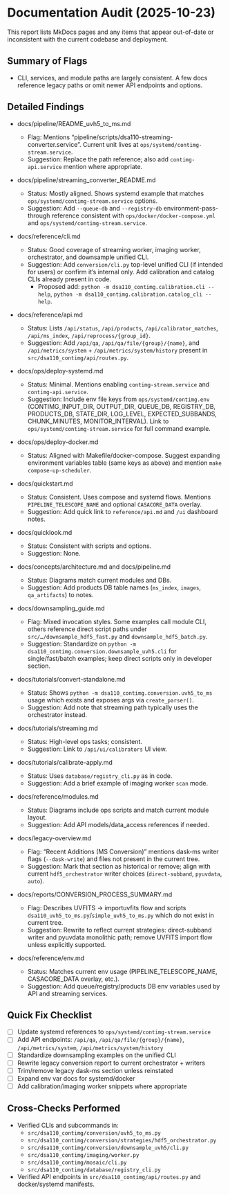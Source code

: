 # Documentation Audit (2025-10-23)

This report lists MkDocs pages and any items that appear out-of-date or inconsistent with the current codebase and deployment.

## Summary of Flags

- CLI, services, and module paths are largely consistent. A few docs reference legacy paths or omit newer API endpoints and options.

## Detailed Findings

- docs/pipeline/README_uvh5_to_ms.md
  - Flag: Mentions “pipeline/scripts/dsa110-streaming-converter.service”. Current unit lives at `ops/systemd/contimg-stream.service`.
  - Suggestion: Replace the path reference; also add `contimg-api.service` mention where appropriate.

- docs/pipeline/streaming_converter_README.md
  - Status: Mostly aligned. Shows systemd example that matches `ops/systemd/contimg-stream.service` options.
  - Suggestion: Add `--queue-db` and `--registry-db` environment-pass-through reference consistent with `ops/docker/docker-compose.yml` and `ops/systemd/contimg-stream.service`.

- docs/reference/cli.md
  - Status: Good coverage of streaming worker, imaging worker, orchestrator, and downsample unified CLI.
  - Suggestion: Add `conversion/cli.py` top-level unified CLI (if intended for users) or confirm it’s internal only. Add calibration and catalog CLIs already present in code.
    - Proposed add: `python -m dsa110_contimg.calibration.cli --help`, `python -m dsa110_contimg.calibration.catalog_cli --help`.

- docs/reference/api.md
  - Status: Lists `/api/status`, `/api/products`, `/api/calibrator_matches`, `/api/ms_index`, `/api/reprocess/{group_id}`.
  - Suggestion: Add `/api/qa`, `/api/qa/file/{group}/{name}`, and `/api/metrics/system` + `/api/metrics/system/history` present in `src/dsa110_contimg/api/routes.py`.

- docs/ops/deploy-systemd.md
  - Status: Minimal. Mentions enabling `contimg-stream.service` and `contimg-api.service`.
  - Suggestion: Include env file keys from `ops/systemd/contimg.env` (CONTIMG_INPUT_DIR, OUTPUT_DIR, QUEUE_DB, REGISTRY_DB, PRODUCTS_DB, STATE_DIR, LOG_LEVEL, EXPECTED_SUBBANDS, CHUNK_MINUTES, MONITOR_INTERVAL). Link to `ops/systemd/contimg-stream.service` for full command example.

- docs/ops/deploy-docker.md
  - Status: Aligned with Makefile/docker-compose. Suggest expanding environment variables table (same keys as above) and mention `make compose-up-scheduler`.

- docs/quickstart.md
  - Status: Consistent. Uses compose and systemd flows. Mentions `PIPELINE_TELESCOPE_NAME` and optional `CASACORE_DATA` overlay.
  - Suggestion: Add quick link to `reference/api.md` and `/ui` dashboard notes.

- docs/quicklook.md
  - Status: Consistent with scripts and options.
  - Suggestion: None.

- docs/concepts/architecture.md and docs/pipeline.md
  - Status: Diagrams match current modules and DBs.
  - Suggestion: Add products DB table names (`ms_index`, `images`, `qa_artifacts`) to notes.

- docs/downsampling_guide.md
  - Flag: Mixed invocation styles. Some examples call module CLI, others reference direct script paths under `src/…/downsample_hdf5_fast.py` and `downsample_hdf5_batch.py`.
  - Suggestion: Standardize on `python -m dsa110_contimg.conversion.downsample_uvh5.cli` for single/fast/batch examples; keep direct scripts only in developer section.

- docs/tutorials/convert-standalone.md
  - Status: Shows `python -m dsa110_contimg.conversion.uvh5_to_ms` usage which exists and exposes args via `create_parser()`.
  - Suggestion: Add note that streaming path typically uses the orchestrator instead.

- docs/tutorials/streaming.md
  - Status: High-level ops tasks; consistent.
  - Suggestion: Link to `/api/ui/calibrators` UI view.

- docs/tutorials/calibrate-apply.md
  - Status: Uses `database/registry_cli.py` as in code.
  - Suggestion: Add a brief example of imaging worker `scan` mode.

- docs/reference/modules.md
  - Status: Diagrams include ops scripts and match current module layout.
  - Suggestion: Add API models/data_access references if needed.

- docs/legacy-overview.md
  - Flag: “Recent Additions (MS Conversion)” mentions dask‑ms writer flags (`--dask-write`) and files not present in the current tree.
  - Suggestion: Mark that section as historical or remove; align with current `hdf5_orchestrator` writer choices (`direct-subband`, `pyuvdata`, `auto`).

- docs/reports/CONVERSION_PROCESS_SUMMARY.md
  - Flag: Describes UVFITS → importuvfits flow and scripts `dsa110_uvh5_to_ms.py`/`simple_uvh5_to_ms.py` which do not exist in current tree.
  - Suggestion: Rewrite to reflect current strategies: direct-subband writer and pyuvdata monolithic path; remove UVFITS import flow unless explicitly supported.

- docs/reference/env.md
  - Status: Matches current env usage (PIPELINE_TELESCOPE_NAME, CASACORE_DATA overlay, etc.).
  - Suggestion: Add queue/registry/products DB env variables used by API and streaming services.

## Quick Fix Checklist

- [ ] Update systemd references to `ops/systemd/contimg-stream.service`
- [ ] Add API endpoints: `/api/qa`, `/api/qa/file/{group}/{name}`, `/api/metrics/system`, `/api/metrics/system/history`
- [ ] Standardize downsampling examples on the unified CLI
- [ ] Rewrite legacy conversion report to current orchestrator + writers
- [ ] Trim/remove legacy dask‑ms section unless reinstated
- [ ] Expand env var docs for systemd/docker
- [ ] Add calibration/imaging worker snippets where appropriate

## Cross-Checks Performed

- Verified CLIs and subcommands in:
  - `src/dsa110_contimg/conversion/uvh5_to_ms.py`
  - `src/dsa110_contimg/conversion/strategies/hdf5_orchestrator.py`
  - `src/dsa110_contimg/conversion/downsample_uvh5/cli.py`
  - `src/dsa110_contimg/imaging/worker.py`
  - `src/dsa110_contimg/mosaic/cli.py`
  - `src/dsa110_contimg/database/registry_cli.py`
- Verified API endpoints in `src/dsa110_contimg/api/routes.py` and docker/systemd manifests.
